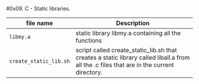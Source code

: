 #0x09. C - Static libraries.

| file name | Description |
|-----------|-------------|
| `libmy.a` | static library libmy.a containing all the functions |
| `create_static_lib.sh` | script called create_static_lib.sh that creates a static library called liball.a from all the .c files that are in the current directory. |
